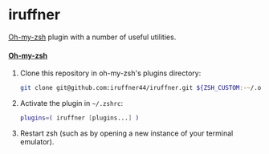 # iruffner
[Oh-my-zsh](https://github.com/robbyrussell/oh-my-zsh) plugin with a number of useful utilities.

#### [Oh-my-zsh](https://github.com/robbyrussell/oh-my-zsh)

1. Clone this repository in oh-my-zsh's plugins directory:

    ```zsh
    git clone git@github.com:iruffner44/iruffner.git ${ZSH_CUSTOM:-~/.oh-my-zsh/custom}/plugins/iruffner
    ```

2. Activate the plugin in `~/.zshrc`:

    ```zsh
    plugins=( iruffner [plugins...] )
    ```

3. Restart zsh (such as by opening a new instance of your terminal emulator).

